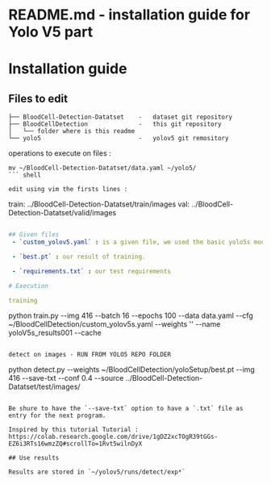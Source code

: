 # README.md - installation guide for Yolo V5 part

# Installation guide

## Files to edit

```
├── BloodCell-Detection-Datatset    -   dataset git repository
├── BloodCellDetection              -   this git repository
│   └── folder where is this readme
└── yolo5                           -   yolov5 git remository
```

operations to execute on files : 


```
mv ~/BloodCell-Detection-Datatset/data.yaml ~/yolo5/
``` shell

edit using vim the firsts lines : 

```
train: ../BloodCell-Detection-Datatset/train/images
val: ../BloodCell-Detection-Datatset/valid/images
```.yaml

## Given files
 - `custom_yolov5.yaml` : is a given file, we used the basic yolo5s model and added data information for classes.

 - `best.pt` : our result of training. 

 - `requirements.txt` : our test requirements

# Execution

training
```
python train.py --img 416 --batch 16 --epochs 100 --data data.yaml --cfg ~/BloodCellDetection/custom_yolov5s.yaml --weights '' --name yoloV5s_results001 --cache
```shell

detect on images - RUN FROM YOLO5 REPO FOLDER
```
python detect.py --weights ~/BloodCellDetection/yoloSetup/best.pt --img 416 --save-txt --conf 0.4 --source ../BloodCell-Detection-Datatset/test/images/
```shell

Be shure to have the `--save-txt` option to have a `.txt` file as entry for the next program.

Inspired by this tutorial Tutorial :
https://colab.research.google.com/drive/1gDZ2xcTOgR39tGGs-EZ6i3RTs16wmzZQ#scrollTo=1Rvt5wilnDyX

## Use results

Results are stored in `~/yolov5/runs/detect/exp*`
